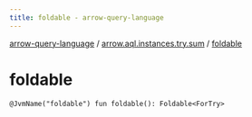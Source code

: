 ```yaml
---
title: foldable - arrow-query-language
---
```


[arrow-query-language](../index.html) / [arrow.aql.instances.try.sum](index.html) / [foldable](./foldable.html)

# foldable

`@JvmName("foldable") fun foldable(): Foldable<ForTry>`